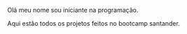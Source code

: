 Olá meu nome sou iniciante na programação.

Aqui estão todos os projetos feitos no bootcamp santander.


